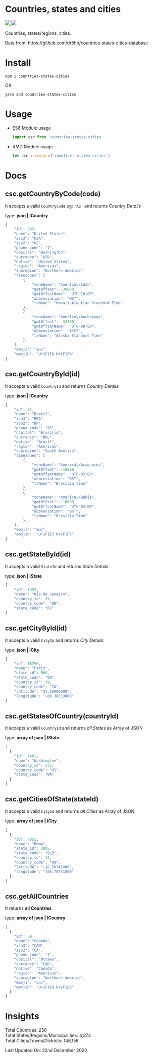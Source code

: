 <h1>Countries, states and cities</h1>

<p>
  <a href="https://npm-stat.com/charts.html?package=countries-states-cities">
    <img src="https://img.shields.io/npm/dm/countries-states-cities.svg">
  </a>
  <a href="https://www.npmjs.com/package/countries-states-cities">
    <img src="https://badge.fury.io/js/countries-states-cities.svg">
  </a>
</p>

Countries, states/regions, cities.

Data from: https://github.com/dr5hn/countries-states-cities-database

# Install
`npm i countries-states-cities`

OR

`yarn add countries-states-cities`

# Usage

  - ES6 Module usage
   
     ```js
     import csc from 'countries-states-cities'
     ```

  - AMD Module usage
  
    ```js
    let csc = require('countries-states-cities')
    ```

# Docs

csc.getCountryByCode(code)
---------------

It accepts a valid `CountryCode` eg: `'AS'` and returns *Country Details*

type: **json | ICountry**

```js
{
    "id": 233,
    "name": "United States",
    "iso3": "USA",
    "iso2": "US",
    "phone_code": "1",
    "capital": "Washington",
    "currency": "USD",
    "native": "United States",
    "region": "Americas",
    "subregion": "Northern America",
    "timezones": [
        {
            "zoneName": "America\/Adak",
            "gmtOffset": -36000,
            "gmtOffsetName": "UTC-10:00",
            "abbreviation": "HST",
            "tzName": "Hawaii–Aleutian Standard Time"
        },
        {
            "zoneName": "America\/Anchorage",
            "gmtOffset": -32400,
            "gmtOffsetName": "UTC-09:00",
            "abbreviation": "AKST",
            "tzName": "Alaska Standard Time"
        },
    ],
    "emoji": "🇺🇸",
    "emojiU": "U+1F1FA U+1F1F8"
}
```

csc.getCountryById(id)
---------------

It accepts a valid `CountryId` and returns *Country Details*

type: **json | ICountry**

```js
{
    "id": 31,
    "name": "Brazil",
    "iso3": "BRA",
    "iso2": "BR",
    "phone_code": "55",
    "capital": "Brasilia",
    "currency": "BRL",
    "native": "Brasil",
    "region": "Americas",
    "subregion": "South America",
    "timezones": [
        {
            "zoneName": "America\/Araguaina",
            "gmtOffset": -10800,
            "gmtOffsetName": "UTC-03:00",
            "abbreviation": "BRT",
            "tzName": "Brasília Time"
        },
        {
            "zoneName": "America\/Bahia",
            "gmtOffset": -10800,
            "gmtOffsetName": "UTC-03:00",
            "abbreviation": "BRT",
            "tzName": "Brasília Time"
        },
    ],
    "emoji": "🇧🇷",
    "emojiU": "U+1F1E7 U+1F1F7"
}
```

csc.getStateById(id)
---------------

It accepts a valid `StateId` and returns *State Details*

type: **json | IState**

```js
{
    "id": 1997,
    "name": "Rio de Janeiro",
    "country_id": 31,
    "country_code": "BR",
    "state_code": "RJ"
}
```

csc.getCityById(id)
---------------

It accepts a valid `CityId` and returns *City Details*

type: **json | ICity**

```js
{
    "id": 16796,
    "name": "Paris",
    "state_id": 866,
    "state_code": "ON",
    "country_id": 39,
    "country_code": "CA",
    "latitude": "43.20000000",
    "longitude": "-80.38333000"
}
```

csc.getStatesOfCountry(countryId)
---------------

It accepts a valid `CountryId` and returns *all States* as Array of JSON

type: **array of json | IState**

```js
[
  {
    "id": 1462,
    "name": "Washington",
    "country_id": 233,
    "country_code": "US",
    "state_code": "WA"
  }
]

```
csc.getCitiesOfState(stateId)
---------------

It accepts a valid `CityId` and returns *all Cities* as Array of JSON

type: **array of json | ICity**

```js
[
  {
    "id": 7052,
    "name": "Roma",
    "state_id": 3905,
    "state_code": "QLD",
    "country_id": 14,
    "country_code": "AU",
    "latitude": "-26.56741000",
    "longitude": "148.78751000"
  }
]

```

csc.getAllCountries
---------------
It returns **all Countries**

type: **array of json | ICountry**

```js
[
  {
    "id": 39,
    "name": "Canada",
    "iso3": "CAN",
    "iso2": "CA",
    "phone_code": "1",
    "capital": "Ottawa",
    "currency": "CAD",
    "native": "Canada",
    "region": "Americas",
    "subregion": "Northern America",
    "emoji": "🇨🇦",
    "emojiU": "U+1F1E8 U+1F1E6"
  }
]
```

# Insights
Total Countries: 250 <br>
Total States/Regions/Municipalities: 4,874 <br>
Total Cities/Towns/Districts: 146,156 <br>

Last Updated On: 22nd December 2020